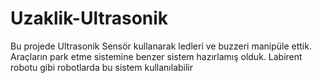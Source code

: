 # Uzaklik-Ultrasonik
Bu projede Ultrasonik Sensör kullanarak ledleri ve buzzeri manipüle ettik. Araçların park etme sistemine benzer sistem hazırlamış olduk. Labirent robotu gibi robotlarda bu sistem kullanılabilir
